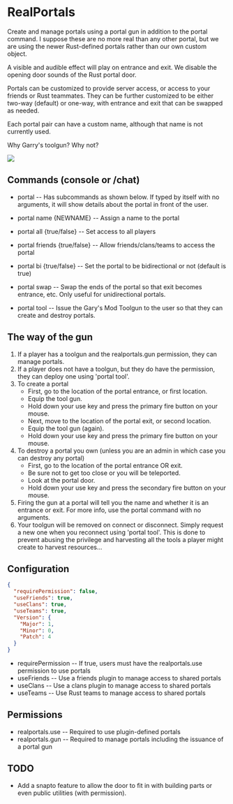# RealPortals
Create and manage portals using a portal gun in addition to the portal command.  I suppose these are no more real than any other portal, but we are using the newer Rust-defined portals rather than our own custom object.

A visible and audible effect will play on entrance and exit.  We disable the opening door sounds of the Rust portal door.

Portals can be customized to provide server access, or access to your friends or Rust teammates.  They can be further customized to be either two-way (default) or one-way, with entrance and exit that can be swapped as needed.

Each portal pair can have a custom name, although that name is not currently used.

Why Garry's toolgun?  Why not?

![](https://i.imgur.com/nlDDw62.jpeg)

## Commands (console or /chat)

 - portal -- Has subcommands as shown below.  If typed by itself with no arguments, it will show details about the portal in front of the user.

 - portal name {NEWNAME} -- Assign a name to the portal
 - portal all {true/false} -- Set access to all players
 - portal friends {true/false} -- Allow friends/clans/teams to access the portal
 - portal bi {true/false} -- Set the portal to be bidirectional or not (default is true)
 - portal swap -- Swap the ends of the portal so that exit becomes entrance, etc.  Only useful for unidirectional portals.
 - portal tool -- Issue the Gary's Mod Toolgun to the user so that they can create and destroy portals.

## The way of the gun

 1. If a player has a toolgun and the realportals.gun permission, they can manage portals.
 2. If a player does not have a toolgun, but they do have the permission, they can deploy one using 'portal tool'.
 3. To create a portal
    - First, go to the location of the portal entrance, or first location.
    - Equip the tool gun.
    - Hold down your use key and press the primary fire button on your mouse.
    - Next, move to the location of the portal exit, or second location.
    - Equip the tool gun (again).
    - Hold down your use key and press the primary fire button on your mouse.
 4. To destroy a portal you own (unless you are an admin in which case you can destroy any portal)
    - First, go to the location of the portal entrance OR exit.
    - Be sure not to get too close or you will be teleported.
    - Look at the portal door.
    - Hold down your use key and press the secondary fire button on your mouse.
 5. Firing the gun at a portal will tell you the name and whether it is an entrance or exit.  For more info, use the portal command with no arguments.
 6. Your toolgun will be removed on connect or disconnect.  Simply request a new one when you reconnect using 'portal tool'.  This is done to prevent abusing the privilege and harvesting all the tools a player might create to harvest resources...

## Configuration
```json
{
  "requirePermission": false,
  "useFriends": true,
  "useClans": true,
  "useTeams": true,
  "Version": {
    "Major": 1,
    "Minor": 0,
    "Patch": 4
  }
}
```

 - requirePermission -- If true, users must have the realportals.use permission to use portals
 - useFriends -- Use a friends plugin to manage access to shared portals
 - useClans -- Use a clans plugin to manage access to shared portals
 - useTeams -- Use Rust teams to manage access to shared portals

## Permissions

 - realportals.use -- Required to use plugin-defined portals
 - realportals.gun -- Required to manage portals including the issuance of a portal gun

## TODO

 - Add a snapto feature to allow the door to fit in with building parts or even public utilities (with permission).

